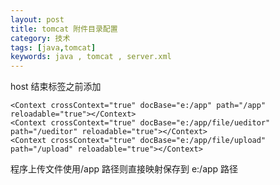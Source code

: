 ```yaml
---
layout: post
title: tomcat 附件目录配置
category: 技术
tags: [java,tomcat]
keywords: java , tomcat , server.xml
---
```


host 结束标签之前添加 

```
<Context crossContext="true" docBase="e:/app" path="/app" reloadable="true"></Context>  
<Context crossContext="true" docBase="e:/app/file/ueditor" path="/ueditor" reloadable="true"></Context>             
<Context crossContext="true" docBase="e:/app/file/upload" path="/upload" reloadable="true"></Context>
```

程序上传文件使用/app 路径则直接映射保存到 e:/app 路径
